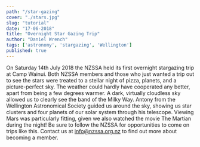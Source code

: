 ```yaml
---
path: "/star-gazing"
cover: "./stars.jpg"
slug: "tutorial"
date: "17-06-2018"
title: "Overnight Star Gazing Trip"
author: "Daniel Wrench"
tags: ['astronomy', 'stargazing', 'Wellington']
published: true
---
```


On Saturday 14th July 2018 the NZSSA held its first overnight stargazing trip at Camp Wainui. Both NZSSA members and those who just wanted a trip out to see the stars were treated to a stellar night of pizza, planets, and a picture-perfect sky. The weather could hardly have cooperated any better, apart from being a few degrees warmer. A dark, virtually cloudless sky allowed us to clearly see the band of the Milky Way. Antony from the Wellington Astronomical Society guided us around the sky, showing us star clusters and four planets of our solar system through his telescope. Viewing Mars was particularly fitting, given we also watched the movie The Martian during the night! Be sure to follow the NZSSA for opportunities to come on trips like this. Contact us at info@nzssa.org.nz to find out more about becoming a member.
